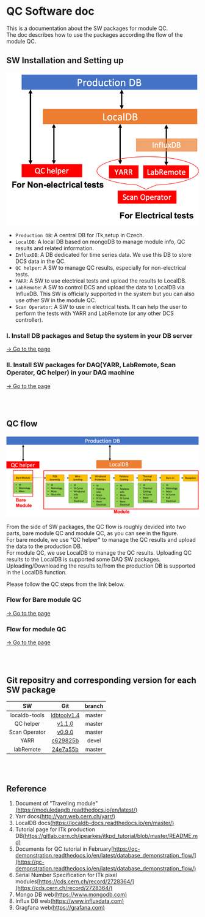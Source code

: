 # QC Software doc

This is a documentation about the SW packages for module QC.<br>
The doc describes how to use the packages according the flow of the module QC.<br>

## SW Installation and Setting up

![SW_structure](images/SW_structure.png)
* `Production DB`: A central DB for ITk,setup in Czech.<br>
* `LocalDB`: A local DB based on mongoDB to manage module info, QC results and related information.<br>
* `InfluxDB`: A DB dedicated for time series data. We use this DB to store DCS data in the QC. <br>
* `QC helper`: A SW to manage QC results, especially for non-electrical tests.<br>
* `YARR`: A SW to use electrical tests and upload the results to LocalDB.<br>
* `LabRemote`: A SW to control DCS and upload the data to LocalDB via InfluxDB. This SW is officially supported in the system but you can also use other SW in the module QC.<br>
* `Scan Operator`: A SW to use in electrical tests. It can help the user to perform the tests with YARR and LabRemote (or any other DCS controller).<br>


### I. Install DB packages and Setup the system in your DB server
[&rarr; Go to the page](setup_database.md)

### II. Install SW packages for DAQ(YARR, LabRemote, Scan Operator, QC helper) in your DAQ machine
[&rarr; Go to the page](sw_installation.md)

<br><br>
## QC flow
![Stage_and_SW](images/Stage_and_SW.png)

From the side of SW packages, the QC flow is roughly devided into two parts, bare module QC and module QC, as you can see in the figure.<br>
For bare module, we use "QC helper" to manage the QC results and upload the data to the production DB.<br>
For module QC, we use LocalDB to manage the QC results. Uploading QC results to the LocalDB is supported some DAQ SW packages. Uploading/Downloading the results to/from the production DB is supported in the LocalDB function. <br>

Please follow the QC steps from the link below.<br>

### Flow for Bare module QC
[&rarr; Go to the page](bare_module_QC_flow.md)

### Flow for module QC
[&rarr; Go to the page](module_QC_flow.md)

<br><br>
## Git repositry and corresponding version for each SW package
|SW |Git|branch|
|:-:|:-:|:-:|
|localdb-tools|[ldbtoolv1.4](https://gitlab.cern.ch/YARR/localdb-tools/-/tree/ldbtoolv1.4)|master|
|QC helper| [v1.1.0](https://gitlab.cern.ch/atlas-itk/sw/db/pixels/qc-viz-tools-dev/qc-helper/-/tree/v1.1.0) | master |
|Scan Operator |[v0.9.0](https://gitlab.cern.ch/YARR/utilities/scan-operator/-/commit/6746623b51e93fbc9b8223ff2deb8576cd49df31)  |master |
|YARR |[c629825b](https://gitlab.cern.ch/YARR/YARR/-/commit/c629825b9cd5a3f08e99f2574bcfd4ef946da3e1)  |devel|
|labRemote  | [24e7a55b](https://gitlab.cern.ch/berkeleylab/labRemote/-/commit/24e7a55b5e943db7fb6c6252c610b40d9eb8cf62)  | master |


<br><br>
## Reference
1. Document of "Traveling module"[(https://moduledaqdb.readthedocs.io/en/latest/)](https://moduledaqdb.readthedocs.io/en/latest/)
2. Yarr docs[(http://yarr.web.cern.ch/yarr/)](http://yarr.web.cern.ch/yarr/)
3. LocalDB docs[(https://localdb-docs.readthedocs.io/en/master/)](https://localdb-docs.readthedocs.io/en/master/)
4. Tutorial page for ITk production DB[(https://gitlab.cern.ch/jpearkes/itkpd_tutorial/blob/master/README.md)](https://gitlab.cern.ch/jpearkes/itkpd_tutorial/blob/master/README.md)
5. Documents for QC tutorial in February[https://qc-demonstration.readthedocs.io/en/latest/database_demonstration_flow/](https://qc-demonstration.readthedocs.io/en/latest/database_demonstration_flow/)
6. Serial Number Specification for ITk pixel modules[https://cds.cern.ch/record/2728364/](https://cds.cern.ch/record/2728364/)
7. Mongo DB web[(https://www.mongodb.com)](https://www.mongodb.com)
8. Influx DB web[(https://www.influxdata.com)](https://www.influxdata.com)
9. Gragfana web[(https://grafana.com)](https://grafana.com)
<br>
